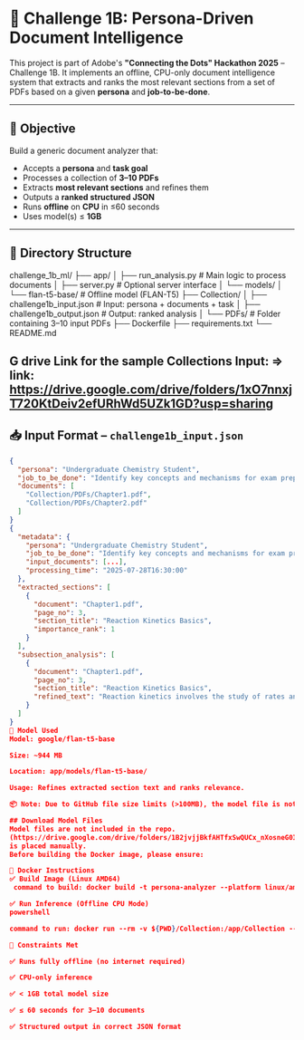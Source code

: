 # 📘 Challenge 1B: Persona-Driven Document Intelligence

This project is part of Adobe's **"Connecting the Dots" Hackathon 2025** – Challenge 1B. It implements an offline, CPU-only document intelligence system that extracts and ranks the most relevant sections from a set of PDFs based on a given **persona** and **job-to-be-done**.

---

## 🚀 Objective

Build a generic document analyzer that:
- Accepts a **persona** and **task goal**
- Processes a collection of **3–10 PDFs**
- Extracts **most relevant sections** and refines them
- Outputs a **ranked structured JSON**
- Runs **offline** on **CPU** in ≤60 seconds
- Uses model(s) ≤ **1GB**

---

## 📁 Directory Structure


challenge_1b_ml/
├── app/
│ ├── run_analysis.py # Main logic to process documents
│ ├── server.py # Optional server interface
│ └── models/
│ └── flan-t5-base/ # Offline model (FLAN-T5)
├── Collection/
│ ├── challenge1b_input.json # Input: persona + documents + task
│ ├── challenge1b_output.json # Output: ranked analysis
│ └── PDFs/ # Folder containing 3–10 input PDFs
├── Dockerfile
├── requirements.txt
└── README.md

G drive Link for the sample Collections Input:
=> link: https://drive.google.com/drive/folders/1xO7nnxjT720KtDeiv2efURhWd5UZk1GD?usp=sharing
---

## 📥 Input Format – `challenge1b_input.json`

```json
{
  "persona": "Undergraduate Chemistry Student",
  "job_to_be_done": "Identify key concepts and mechanisms for exam preparation on reaction kinetics",
  "documents": [
    "Collection/PDFs/Chapter1.pdf",
    "Collection/PDFs/Chapter2.pdf"
  ]
}
{
  "metadata": {
    "persona": "Undergraduate Chemistry Student",
    "job_to_be_done": "Identify key concepts and mechanisms for exam preparation on reaction kinetics",
    "input_documents": [...],
    "processing_time": "2025-07-28T16:30:00"
  },
  "extracted_sections": [
    {
      "document": "Chapter1.pdf",
      "page_no": 3,
      "section_title": "Reaction Kinetics Basics",
      "importance_rank": 1
    }
  ],
  "subsection_analysis": [
    {
      "document": "Chapter1.pdf",
      "page_no": 3,
      "section_title": "Reaction Kinetics Basics",
      "refined_text": "Reaction kinetics involves the study of rates and mechanisms..."
    }
  ]
}
🧠 Model Used
Model: google/flan-t5-base

Size: ~944 MB

Location: app/models/flan-t5-base/

Usage: Refines extracted section text and ranks relevance.

📦 Note: Due to GitHub file size limits (>100MB), the model file is not included in the repo.

## Download Model Files
Model files are not included in the repo.
(https://drive.google.com/drive/folders/1B2jvjjBkfAHTfxSwQUCx_nXosneG0Iap?usp=sharing)
is placed manually.
Before building the Docker image, please ensure:

🐳 Docker Instructions
✅ Build Image (Linux AMD64)
 command to build: docker build -t persona-analyzer --platform linux/amd64 .

✅ Run Inference (Offline CPU Mode)
powershell

command to run: docker run --rm -v ${PWD}/Collection:/app/Collection --network none persona-analyzer

📌 Constraints Met

✅ Runs fully offline (no internet required)

✅ CPU-only inference

✅ < 1GB total model size

✅ ≤ 60 seconds for 3–10 documents

✅ Structured output in correct JSON format
